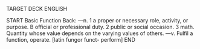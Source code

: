 TARGET DECK
ENGLISH

START
Basic
Function
Back: —n. 1 a proper or necessary role, activity, or purpose. B official or professional duty. 2 public or social occasion. 3 math. Quantity whose value depends on the varying values of others. —v. Fulfil a function, operate. [latin fungor funct- perform]
END
